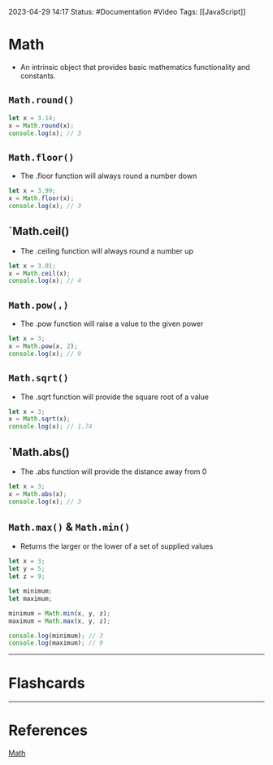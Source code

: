 2023-04-29 14:17
Status: #Documentation #Video 
Tags: [[JavaScript]]

# Math
* An intrinsic object that provides basic mathematics functionality and constants.
## `Math.round()`

```javascript
let x = 3.14;
x = Math.round(x);
console.log(x); // 3
```

## `Math.floor()`
* The .floor function will always round a number down
```javascript
let x = 3.99;
x = Math.floor(x);
console.log(x); // 3
```

## `Math.ceil()
* The .ceiling function will always round a number up
```javascript
let x = 3.01;
x = Math.ceil(x);
console.log(x); // 4
```

## `Math.pow(,)`
* The .pow function will raise a value to the given power
```javascript
let x = 3;
x = Math.pow(x, 2);
console.log(x); // 9
```

## `Math.sqrt()`
* The .sqrt function will provide the square root of a value

```javascript
let x = 3;
x = Math.sqrt(x);
console.log(x); // 1.74
```

## `Math.abs()
* The .abs function will provide the distance away from 0

```javascript
let x = 3;
x = Math.abs(x);
console.log(x); // 3
```

## `Math.max()` & `Math.min()`
* Returns the larger or the lower of a set of supplied values

```javascript
let x = 3;
let y = 5;
let z = 9;

let minimum;
let maximum;

minimum = Math.min(x, y, z);
maximum = Math.max(x, y, z);

console.log(minimum); // 3
console.log(maximum); // 9
```


___
# Flashcards



---
# References
[Math](https://www.youtube.com/watch?v=8dWL3wF_OMw&list=PL3k5VlZzpQyEz03mNlmU50YcIJ6vEDz95&index=1&t=1993s)
